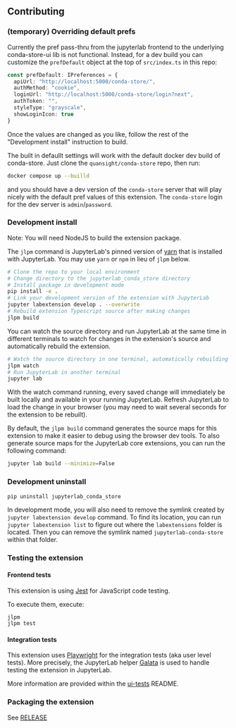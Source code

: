 ## Contributing

### (temporary) Overriding default prefs

Currently the pref pass-thru from the jupyterlab frontend to the underlying conda-store-ui lib is not functional. Instead, for a dev build you can customize the `prefDefault` object at the top of `src/index.ts` in this repo:

```typescript
const prefDefault: IPreferences = {
  apiUrl: "http://localhost:5000/conda-store/",
  authMethod: "cookie",
  loginUrl: "http://localhost:5000/conda-store/login?next",
  authToken: "",
  styleType: "grayscale",
  showLoginIcon: true
}
```

Once the values are changed as you like, follow the rest of the "Development install" instruction to build.

The built in defaullt settings will work with the default docker dev build of conda-store. Just clone the `quansight/conda-store` repo, then run:

```bash
docker compose up --builld
```

and you should have a dev version of the `conda-store` server that will play nicely with the default pref values of this extension. The `conda-store` login for the dev server is `admin`/`password`.

### Development install

Note: You will need NodeJS to build the extension package.

The `jlpm` command is JupyterLab's pinned version of
[yarn](https://yarnpkg.com/) that is installed with JupyterLab. You may use
`yarn` or `npm` in lieu of `jlpm` below.

```bash
# Clone the repo to your local environment
# Change directory to the jupyterlab_conda_store directory
# Install package in development mode
pip install -e .
# Link your development version of the extension with JupyterLab
jupyter labextension develop . --overwrite
# Rebuild extension Typescript source after making changes
jlpm build
```

You can watch the source directory and run JupyterLab at the same time in different terminals to watch for changes in the extension's source and automatically rebuild the extension.

```bash
# Watch the source directory in one terminal, automatically rebuilding when needed
jlpm watch
# Run JupyterLab in another terminal
jupyter lab
```

With the watch command running, every saved change will immediately be built locally and available in your running JupyterLab. Refresh JupyterLab to load the change in your browser (you may need to wait several seconds for the extension to be rebuilt).

By default, the `jlpm build` command generates the source maps for this extension to make it easier to debug using the browser dev tools. To also generate source maps for the JupyterLab core extensions, you can run the following command:

```bash
jupyter lab build --minimize=False
```

### Development uninstall

```bash
pip uninstall jupyterlab_conda_store
```

In development mode, you will also need to remove the symlink created by `jupyter labextension develop`
command. To find its location, you can run `jupyter labextension list` to figure out where the `labextensions`
folder is located. Then you can remove the symlink named `jupyterlab-conda-store` within that folder.

### Testing the extension

#### Frontend tests

This extension is using [Jest](https://jestjs.io/) for JavaScript code testing.

To execute them, execute:

```sh
jlpm
jlpm test
```

#### Integration tests

This extension uses [Playwright](https://playwright.dev/docs/intro/) for the integration tests (aka user level tests).
More precisely, the JupyterLab helper [Galata](https://github.com/jupyterlab/jupyterlab/tree/master/galata) is used to handle testing the extension in JupyterLab.

More information are provided within the [ui-tests](./ui-tests/README.md) README.

### Packaging the extension

See [RELEASE](RELEASE.md)